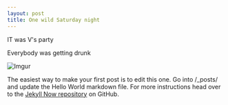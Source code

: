 ```yaml
---
layout: post
title: One wild Saturday night
---
```

IT was V's party

Everybody was getting drunk

![Imgur](https://i.imgur.com/KkWWiBi.jpg)




The easiest way to make your first post is to edit this one. Go into /_posts/ and update the Hello World markdown file. For more instructions head over to the [Jekyll Now repository](https://github.com/barryclark/jekyll-now) on GitHub.
